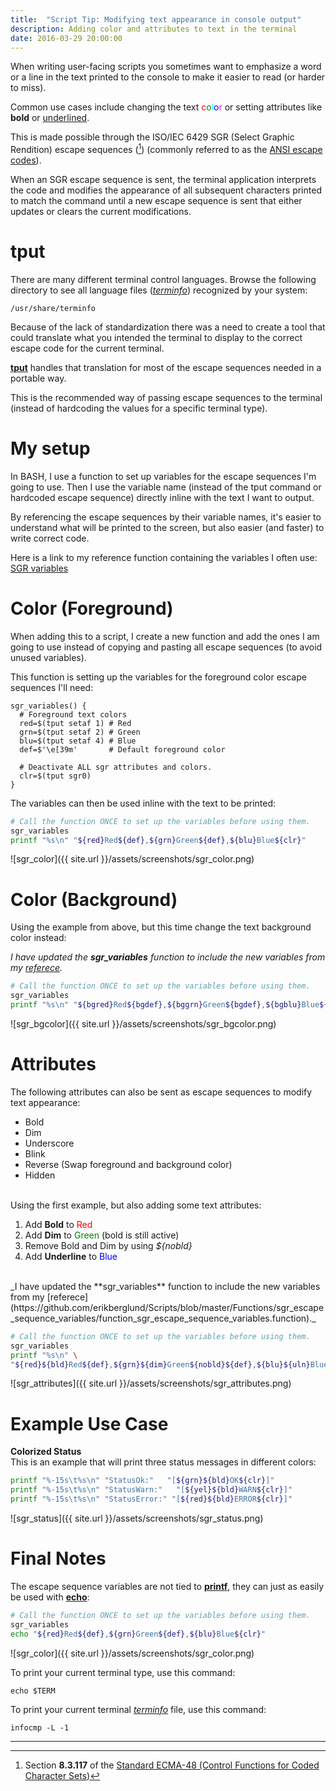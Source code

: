 ```yaml
---
title:  "Script Tip: Modifying text appearance in console output"
description: Adding color and attributes to text in the terminal
date: 2016-03-29 20:00:00
---
```


When writing user-facing scripts you sometimes want to emphasize a word or a line in the text printed to the console to make it easier to read (or harder to miss). 

Common use cases include changing the text <font color="red">c</font><font color="green">o</font><font color="cyan">l</font><font color="blue">o</font><font color="magenta">r</font> or setting attributes like **bold** or <u>underlined</u>.

This is made possible through the ISO/IEC 6429 SGR (Select Graphic Rendition) escape sequences ([^1]) (commonly referred to as the [ANSI escape codes](https://en.wikipedia.org/wiki/ANSI_escape_code#CSI_codes)).

When an SGR escape sequence is sent, the terminal application interprets the code and modifies the appearance of all subsequent characters printed to match the command until a new escape sequence is sent that either updates or clears the current modifications.

# tput	

There are many different terminal control languages. Browse the following directory to see all language files ([_terminfo_](x-man-page://5/terminfo)) recognized by your system: 

```console
/usr/share/terminfo
```

Because of the lack of standardization there was a need to create a tool that could translate what you intended the terminal to display to the correct escape code for the current terminal.

[**tput**](x-man-page://1/tput) handles that translation for most of the escape sequences needed in a portable way.

This is the recommended way of passing escape sequences to the terminal (instead of hardcoding the  values for a specific terminal type).

# My setup

In BASH, I use a function to set up variables for the escape sequences I'm going to use. Then I use the variable name (instead of the tput command or hardcoded escape sequence) directly inline with the text I want to output.

By referencing the escape sequences by their variable names, it's easier to understand what will be printed to the screen, but also easier (and faster) to write correct code.

Here is a link to my reference function containing the variables I often use: [SGR variables](https://github.com/erikberglund/Scripts/blob/master/Functions/sgr_escape_sequence_variables/function_sgr_escape_sequence_variables.function)

# Color (Foreground)

When adding this to a script, I create a new function and add the ones I am going to use instead of copying and pasting all escape sequences (to avoid unused variables).

This function is setting up the variables for the foreground color escape sequences I'll need:

```
sgr_variables() {
  # Foreground text colors
  red=$(tput setaf 1) # Red
  grn=$(tput setaf 2) # Green
  blu=$(tput setaf 4) # Blue
  def=$'\e[39m'       # Default foreground color
  
  # Deactivate ALL sgr attributes and colors.
  clr=$(tput sgr0)
}
```
The variables can then be used inline with the text to be printed:

```bash
# Call the function ONCE to set up the variables before using them.
sgr_variables
printf "%s\n" "${red}Red${def},${grn}Green${def},${blu}Blue${clr}"
```
![sgr_color]({{ site.url }}/assets/screenshots/sgr_color.png)

# Color (Background)

Using the example from above, but this time change the text background color instead:

_I have updated the **sgr_variables** function to include the new variables from my [referece](https://github.com/erikberglund/Scripts/blob/master/Functions/sgr_escape_sequence_variables/function_sgr_escape_sequence_variables.function)._

```bash
# Call the function ONCE to set up the variables before using them.
sgr_variables
printf "%s\n" "${bgred}Red${bgdef},${bggrn}Green${bgdef},${bgblu}Blue${clr}"
```
![sgr_bgcolor]({{ site.url }}/assets/screenshots/sgr_bgcolor.png)

# Attributes

The following attributes can also be sent as escape sequences to modify text appearance:

* Bold
* Dim
* Underscore
* Blink
* Reverse (Swap foreground and background color)
* Hidden

<br>
Using the first example, but also adding some text attributes:

   1. Add **Bold** to <font color="red">Red</font>
   2. Add **Dim** to <font color="green">Green</font> (bold is still active)
   3. Remove Bold and Dim by using _${nobld}_
   4. Add **Underline** to <font color="blue">Blue</font>

<br>
_I have updated the **sgr_variables** function to include the new variables from my [referece](https://github.com/erikberglund/Scripts/blob/master/Functions/sgr_escape_sequence_variables/function_sgr_escape_sequence_variables.function)._

```bash
# Call the function ONCE to set up the variables before using them.
sgr_variables
printf "%s\n" \
"${red}${bld}Red${def},${grn}${dim}Green${nobld}${def},${blu}${uln}Blue${clr}"
```
![sgr_attributes]({{ site.url }}/assets/screenshots/sgr_attributes.png)

# Example Use Case

**Colorized Status**  
This is an example that will print three status messages in different colors:

```bash
printf "%-15s\t%s\n" "StatusOk:"   "[${grn}${bld}OK${clr}]"
printf "%-15s\t%s\n" "StatusWarn:"   "[${yel}${bld}WARN${clr}]"
printf "%-15s\t%s\n" "StatusError:" "[${red}${bld}ERROR${clr}]"
```
![sgr_status]({{ site.url }}/assets/screenshots/sgr_status.png)

# Final Notes

The escape sequence variables are not tied to [**printf**](x-man-page://1/printf), they can just as easily be used with [**echo**](x-man-page://1/echo):

```bash
# Call the function ONCE to set up the variables before using them.
sgr_variables
echo "${red}Red${def},${grn}Green${def},${blu}Blue${clr}"
```
![sgr_color]({{ site.url }}/assets/screenshots/sgr_color.png)

To print your current terminal type, use this command:

```console
echo $TERM
```

To print your current terminal [_terminfo_](x-man-page://5/terminfo) file, use this command:

```console
infocmp -L -1
```

___
[^1]: Section **8.3.117** of the [Standard ECMA-48 (Control Functions for Coded Character Sets)](http://www.ecma-international.org/publications/standards/Ecma-048.htm)
